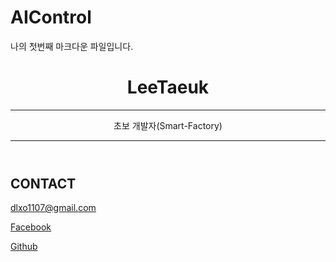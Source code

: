 # AIControl

나의 첫번째 마크다운 파일입니다.

<header id="header">
<!-- 이력서 헤더 : 이름과 타이틀 작성 -->
  <h1>LeeTaeuk</h1>
  <hr>
     초보 개발자(Smart-Factory)
 <hr>
</header>
<main>
  <article id="mainLeft">
    <section>
      <h2>CONTACT</h2>
      <!-- 소셜 미디어를 비롯한 연락처 정보 -->
      <p>
        <i class="fa fa-envelope" aria-hidden="true"></i>
        <a href="mailto:funcom@gmail.com">dlxo1107@gmail.com</a>
      </p>
      <p>
        <i class="fa fa-facebook" aria-hidden="true"></i>
        <a href="페이스북 연결 주소">Facebook</a>
      </p>
      <p>
        <i class="fa fa-github" aria-hidden="true"></i>
        <a href="https://www.github.com/peacein">Github</a>
      </p>      
    </section>
